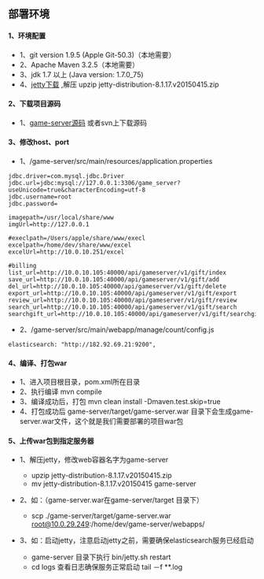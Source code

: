 部署环境
-------------

####  1、环境配置
- 1、git version 1.9.5 (Apple Git-50.3)（本地需要）
- 2、Apache Maven 3.2.5（本地需要）
- 3、jdk 1.7 以上 (Java version: 1.7.0_75)
- 4、[jetty下载](http://download.eclipse.org/jetty/stable-8/dist/jetty-distribution-8.1.17.v20150415.zip) ,解压 upzip jetty-distribution-8.1.17.v20150415.zip

####  2、下载项目源码
- 1、[game-server源码](https://github.com/pengqiuyuan/game-server.git) 或者svn上下载源码

####  3、修改host、port
- 1、/game-server/src/main/resources/application.properties 

```
jdbc.driver=com.mysql.jdbc.Driver
jdbc.url=jdbc:mysql://127.0.0.1:3306/game_server?useUnicode=true&characterEncoding=utf-8
jdbc.username=root
jdbc.password=

imagepath=/usr/local/share/www
imgUrl=http://127.0.0.1

#execlpath=/Users/apple/share/www/execl
excelpath=/home/dev/share/www/excel
excelUrl=http://10.0.10.251/excel

#billing
list_url=http://10.0.10.105:40000/api/gameserver/v1/gift/index
save_url=http://10.0.10.105:40000/api/gameserver/v1/gift/add
del_url=http://10.0.10.105:40000/api/gameserver/v1/gift/delete
export_url=http://10.0.10.105:40000/api/gameserver/v1/gift/export
review_url=http://10.0.10.105:40000/api/gameserver/v1/gift/review
search_url=http://10.0.10.105:40000/api/gameserver/v1/gift/search
searchgift_url=http://10.0.10.105:40000/api/gameserver/v1/gift/searchgift
```
- 2、/game-server/src/main/webapp/manage/count/config.js

```
elasticsearch: "http://182.92.69.21:9200",
```

####  4、编译、打包war
- 1、进入项目根目录，pom.xml所在目录
- 2、执行编译 mvn compile
- 3、编译成功后，打包 mvn clean install -Dmaven.test.skip=true
- 4、打包成功后 game-server/target/game-server.war 目录下会生成game-server.war文件，这个就是我们需要部署的项目war包

####  5、上传war包到指定服务器
- 1、解压jetty，修改web容器名字为game-server
    - upzip jetty-distribution-8.1.17.v20150415.zip
    - mv jetty-distribution-8.1.17.v20150415 game-server


- 2、如：（game-server.war在game-server/target 目录下）
  - scp ./game-server/target/game-server.war root@10.0.29.249:/home/dev/game-server/webapps/ 
  

- 3、如：启动jetty，注意启动jetty之前，需要确保elasticsearch服务已经启动
  - game-server 目录下执行 bin/jetty.sh restart 
  - cd logs 查看日志确保服务正常启动 tail －f **.log



  


  